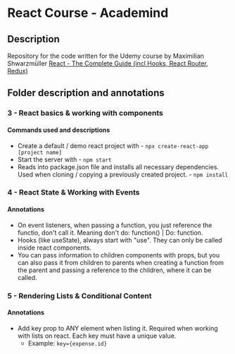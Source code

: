 # React Course - Academind
## Description
Repository for the code written for the Udemy course by Maximilian Shwarzmüller [
React - The Complete Guide (incl Hooks, React Router, Redux)
](https://www.udemy.com/course/react-the-complete-guide-incl-redux/)
## Folder description and annotations
### 3 - React basics & working with components
#### Commands used and descriptions
* Create a default / demo react project with - `npx create-react-app [project name]`
* Start the server with - `npm start`
* Reads into package.json file and installs all necessary dependencies. Used when cloning / copying a previously created project. - `npm install`
### 4 - React State & Working with Events
#### Annotations
* On event listeners, when passing a function, you just reference the functio, don't call it. Meaning don't do: function() | Do: function.
* Hooks (like useState), always start with "use". They can only be called inside react components.
* You can pass information to children components with props, but you can also pass it from children to parents when creating a function from the parent and passing a reference to the children, where it can be called. 
### 5 - Rendering Lists & Conditional Content 
#### Annotations 
* Add key prop to ANY element when listing it. Required when working with lists on react. Each key must have a unique value.
    * Example: `key={expense.id}`